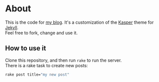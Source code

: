 # About

This is the code for [my blog](http://brianstorti.com). It's a customization of the [Kasper](https://github.com/rosario/kasper) theme for [Jekyll](http://jekyllrb.com/).  
Feel free to fork, change and use it.

## How to use it

Clone this repository, and then run `rake` to run the server.  
There is a rake task to create new posts:

```bash
rake post title="my new post"
```

